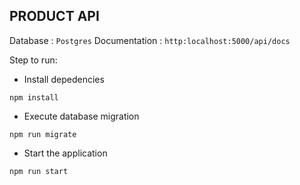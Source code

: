 ## **PRODUCT API**

Database : `Postgres`
Documentation : `http:localhost:5000/api/docs`

Step to run:

- Install depedencies
```
npm install
```

- Execute database migration
```
npm run migrate
```

- Start the application
```
npm run start
```